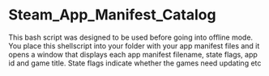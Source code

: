 # Steam_App_Manifest_Catalog
This bash script was designed to be used before going into offline mode. You place this shellscript into your folder with your app manifest files and it opens a window that displays each app manifest filename, state flags, app id and game title. State flags indicate whether the games need updating etc
